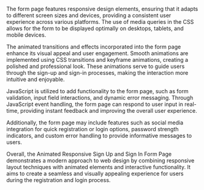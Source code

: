 The form page features responsive design elements, ensuring that it adapts to different screen sizes and devices, providing a consistent user experience across various platforms. The use of media queries in the CSS allows for the form to be displayed optimally on desktops, tablets, and mobile devices.

The animated transitions and effects incorporated into the form page enhance its visual appeal and user engagement. Smooth animations are implemented using CSS transitions and keyframe animations, creating a polished and professional look. These animations serve to guide users through the sign-up and sign-in processes, making the interaction more intuitive and enjoyable.

JavaScript is utilized to add functionality to the form page, such as form validation, input field interactions, and dynamic error messaging. Through JavaScript event handling, the form page can respond to user input in real-time, providing instant feedback and improving the overall user experience.

Additionally, the form page may include features such as social media integration for quick registration or login options, password strength indicators, and custom error handling to provide informative messages to users.

Overall, the Animated Responsive Sign Up and Sign In Form Page demonstrates a modern approach to web design by combining responsive layout techniques with animated elements and interactive functionality. It aims to create a seamless and visually appealing experience for users during the registration and login process.